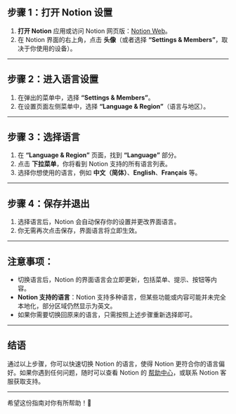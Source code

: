 ## 步骤 1：打开 Notion 设置

1. **打开 Notion** 应用或访问 Notion 网页版：[Notion Web](https://www.notion.so)。
2. 在 Notion 界面的右上角，点击 **头像**（或者选择 **“Settings & Members”**，取决于你使用的设备）。

---

## 步骤 2：进入语言设置

1. 在弹出的菜单中，选择 **“Settings & Members”**。
2. 在设置页面左侧菜单中，选择 **“Language & Region”**（语言与地区）。

---

## 步骤 3：选择语言

1. 在 **“Language & Region”** 页面，找到 **“Language”** 部分。
2. 点击 **下拉菜单**，你将看到 Notion 支持的所有语言列表。
3. 选择你想使用的语言，例如 **中文（简体）**、**English**、**Français** 等。

---

## 步骤 4：保存并退出

1. 选择语言后，Notion 会自动保存你的设置并更改界面语言。
2. 你无需再次点击保存，界面语言将立即生效。

---

## 注意事项：

- 切换语言后，Notion 的界面语言会立即更新，包括菜单、提示、按钮等内容。
- **Notion 支持的语言**：Notion 支持多种语言，但某些功能或内容可能并未完全本地化，部分区域仍然显示为英文。
- 如果你需要切换回原来的语言，只需按照上述步骤重新选择即可。

---

## 结语

通过以上步骤，你可以快速切换 Notion 的语言，使得 Notion 更符合你的语言偏好。如果你遇到任何问题，随时可以查看 Notion 的 [帮助中心](https://www.notion.so/help)，或联系 Notion 客服获取支持。

---

希望这份指南对你有所帮助！🎉
